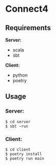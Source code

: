 # Connect4

## Requirements

**Server:**
- scala
- sbt

**Client:**
- python
- poetry

## Usage

### Server:

```console
$ cd server
$ sbt ~run
```

### Client:

```console
$ cd client
$ poetry install
$ poetry run main
```
